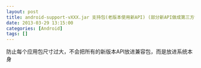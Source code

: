 ```yaml
---
layout: post
title: android-support-vXXX.jar 支持包(老版本使用新API) (部分新API做成第三方包) 向前兼容,低版本跑新API (提供低版本没有的新API)
date: 2013-03-29 13:15:00
categories: [Android]
tags: []
---
```

防止每个应用包尺寸过大，不会把所有的新版本API放进兼容包，而是放进系统本身